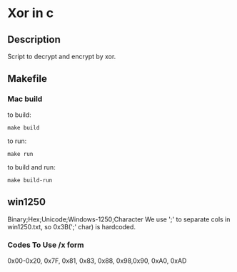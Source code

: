 # Xor in c
## Description
Script to decrypt and encrypt by xor.

## Makefile
### Mac build
to build:

```
make build
```

to run:

```
make run
```

to build and run:

```
make build-run
```

## win1250
Binary;Hex;Unicode;Windows-1250;Character
We use ';' to separate cols in win1250.txt, so 0x3B(';' char) is hardcoded.

### Codes To Use /x form
0x00-0x20, 0x7F, 0x81, 0x83, 0x88, 0x98,0x90, 0xA0, 0xAD